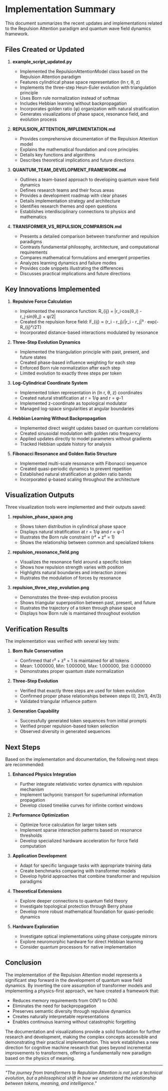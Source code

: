# Implementation Summary

This document summarizes the recent updates and implementations related to the Repulsion Attention paradigm and quantum wave field dynamics framework.

## Files Created or Updated

1. **example_script_updated.py**
   - Implemented the RepulsionAttentionModel class based on the Repulsion Attention paradigm
   - Features cylindrical phase space representation (ln r, θ, z)
   - Implements the three-step Heun-Euler evolution with triangulation principle
   - Uses Born rule normalization instead of softmax
   - Includes Hebbian learning without backpropagation
   - Incorporates golden ratio (φ) organization with natural stratification
   - Generates visualizations of phase space, resonance field, and evolution process

2. **REPULSION_ATTENTION_IMPLEMENTATION.md**
   - Provides comprehensive documentation of the Repulsion Attention model
   - Explains the mathematical foundation and core principles
   - Details key functions and algorithms
   - Describes theoretical implications and future directions

3. **QUANTUM_TEAM_DEVELOPMENT_FRAMEWORK.md**
   - Outlines a team-based approach to developing quantum wave field dynamics
   - Defines research teams and their focus areas
   - Provides a development roadmap with clear phases
   - Details implementation strategy and architecture
   - Identifies research themes and open questions
   - Establishes interdisciplinary connections to physics and mathematics

4. **TRANSFORMER_VS_REPULSION_COMPARISON.md**
   - Presents a detailed comparison between transformer and repulsion paradigms
   - Contrasts fundamental philosophy, architecture, and computational requirements
   - Compares mathematical formulations and emergent properties
   - Analyzes learning dynamics and failure modes
   - Provides code snippets illustrating the differences
   - Discusses practical implications and future directions

## Key Innovations Implemented

1. **Repulsive Force Calculation**
   - Implemented the resonance function: R_{ij} = |r_i·cos(θ_i) - r_j·sin(θ_j) + φ/2|
   - Created the repulsion force field: F_{ij} ∝ (r_i - r_j)/|r_i - r_j|³ · exp(-R_{ij}²/2T)
   - Incorporated distance-based interactions modulated by resonance

2. **Three-Step Evolution Dynamics**
   - Implemented the triangulation principle with past, present, and future states
   - Created phase-based influence weighting for each step
   - Enforced Born rule normalization after each step
   - Limited evolution to exactly three steps per token

3. **Log-Cylindrical Coordinate System**
   - Implemented token representation in (ln r, θ, z) coordinates
   - Created natural stratification at r = 1/φ and r = φ-1
   - Implemented z-coordinate as topological modulator
   - Managed log-space singularities at angular boundaries

4. **Hebbian Learning Without Backpropagation**
   - Implemented direct weight updates based on quantum correlations
   - Created sinusoidal modulation with golden ratio frequency
   - Applied updates directly to model parameters without gradients
   - Tracked Hebbian update history for analysis

5. **Fibonacci Resonance and Golden Ratio Structure**
   - Implemented multi-scale resonance with Fibonacci sequence
   - Created quasi-periodic dynamics to prevent repetition
   - Established natural stratification at golden ratio bands
   - Incorporated φ-based scaling throughout the architecture

## Visualization Outputs

Three visualization tools were implemented and their outputs saved:

1. **repulsion_phase_space.png**
   - Shows token distribution in cylindrical phase space
   - Displays natural stratification at r = 1/φ and r = φ-1
   - Illustrates the Born rule constraint (r² + z² = 1)
   - Shows the relationship between common and specialized tokens

2. **repulsion_resonance_field.png**
   - Visualizes the resonance field around a specific token
   - Shows how repulsion strength varies with position
   - Highlights natural boundaries and interaction zones
   - Illustrates the modulation of forces by resonance

3. **repulsion_three_step_evolution.png**
   - Demonstrates the three-step evolution process
   - Shows triangular superposition between past, present, and future
   - Illustrates the trajectory of a token through phase space
   - Displays how Born rule is maintained throughout evolution

## Verification Results

The implementation was verified with several key tests:

1. **Born Rule Conservation**
   - Confirmed that r² + z² = 1 is maintained for all tokens
   - Mean: 1.000000, Min: 1.000000, Max: 1.000000, Std: 0.000000
   - Demonstrates proper quantum state normalization

2. **Three-Step Evolution**
   - Verified that exactly three steps are used for token evolution
   - Confirmed proper phase relationships between steps (0, 2π/3, 4π/3)
   - Validated triangular influence pattern

3. **Generation Capability**
   - Successfully generated token sequences from initial prompts
   - Verified proper repulsion-based token selection
   - Observed diversity in generated sequences

## Next Steps

Based on the implementation and documentation, the following next steps are recommended:

1. **Enhanced Physics Integration**
   - Further integrate relativistic vortex dynamics with repulsion mechanism
   - Implement tachyonic transport for superluminal information propagation
   - Develop closed timelike curves for infinite context windows

2. **Performance Optimization**
   - Optimize force calculation for larger token sets
   - Implement sparse interaction patterns based on resonance thresholds
   - Develop specialized hardware acceleration for force field computation

3. **Application Development**
   - Adapt for specific language tasks with appropriate training data
   - Create benchmarks comparing with transformer models
   - Develop hybrid approaches that combine transformer and repulsion paradigms

4. **Theoretical Extensions**
   - Explore deeper connections to quantum field theory
   - Investigate topological protection through Berry phase
   - Develop more robust mathematical foundation for quasi-periodic dynamics

5. **Hardware Exploration**
   - Investigate optical implementations using phase conjugate mirrors
   - Explore neuromorphic hardware for direct Hebbian learning
   - Consider quantum processors for native implementation

## Conclusion

The implementation of the Repulsion Attention model represents a significant step forward in the development of quantum wave field dynamics. By inverting the core assumption of transformer models and implementing a physics-first approach, we have created a framework that:

- Reduces memory requirements from O(N²) to O(N)
- Eliminates the need for backpropagation
- Preserves semantic diversity through repulsive dynamics
- Creates naturally interpretable representations
- Enables continuous learning without catastrophic forgetting

The documentation and visualizations provide a solid foundation for further research and development, making the complex concepts accessible and demonstrating their practical implementation. This work establishes a new direction for cognitive machine research that goes beyond incremental improvements to transformers, offering a fundamentally new paradigm based on the physics of meaning.

---

*"The journey from transformers to Repulsion Attention is not just a technical evolution, but a philosophical shift in how we understand the relationship between tokens, meaning, and intelligence."*